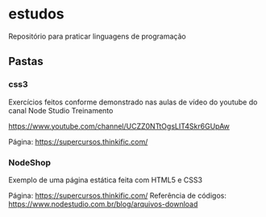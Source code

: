# estudos
Repositório para praticar linguagens de programação

## Pastas

### css3
Exercícios feitos conforme demonstrado nas aulas de vídeo do youtube do canal Node Studio Treinamento

https://www.youtube.com/channel/UCZZ0NTtOgsLIT4Skr6GUpAw

Página: https://supercursos.thinkific.com/

### NodeShop
Exemplo de uma página estática feita com HTML5 e CSS3 

Página: https://supercursos.thinkific.com/
Referência de códigos: https://www.nodestudio.com.br/blog/arquivos-download


